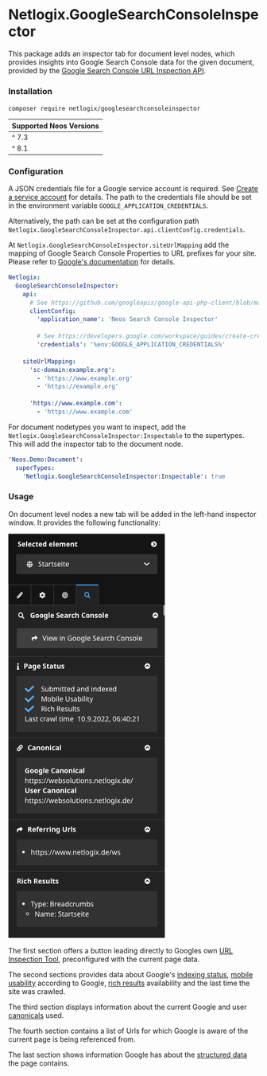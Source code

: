 # Netlogix.GoogleSearchConsoleInspector

This package adds an inspector tab for document level nodes, which provides insights into Google Search Console data for the given document, provided by the [Google Search Console URL Inspection API](https://developers.google.com/search/blog/2022/01/url-inspection-api).

### Installation

```shell
composer require netlogix/googlesearchconsoleinspector
```

| Supported Neos Versions |
|-------------------------|
| ^ 7.3                   |
| ^ 8.1                   |

### Configuration
A JSON credentials file for a Google service account is required. See [Create a service account](https://developers.google.com/workspace/guides/create-credentials?hl=en#create_a_service_account) for details.
The path to the credentials file should be set in the environment variable `GOOGLE_APPLICATION_CREDENTIALS`.

Alternatively, the path can be set at the configuration path `Netlogix.GoogleSearchConsoleInspector.api.clientConfig.credentials`.

At `Netlogix.GoogleSearchConsoleInspector.siteUrlMapping` add the mapping of Google Search Console Properties to URL prefixes for your site.
Please refer to [Google's documentation](https://developers.google.com/webmaster-tools/v1/urlInspection.index/inspect) for details.

```yaml
Netlogix:
  GoogleSearchConsoleInspector:
    api:
      # See https://github.com/googleapis/google-api-php-client/blob/main/src/Client.php#L112
      clientConfig:
        'application_name': 'Neos Search Console Inspector'

        # See https://developers.google.com/workspace/guides/create-credentials?hl=en#create_a_service_account
        'credentials': '%env:GOOGLE_APPLICATION_CREDENTIALS%'

    siteUrlMapping:
      'sc-domain:example.org':
        - 'https://www.example.org'
        - 'https://example.org'

      'https://www.example.com':
        - 'https://www.example.com'
```

For document nodetypes you want to inspect, add the `Netlogix.GoogleSearchConsoleInspector:Inspectable` to the supertypes. This will add the inspector tab to the document node.

```yaml
'Neos.Demo:Document':
  superTypes:
    'Netlogix.GoogleSearchConsoleInspector:Inspectable': true
```

### Usage

On document level nodes a new tab will be added in the left-hand inspector window. It provides the following functionality:

![Example Inspection View](./Documentation/Images/example.png)

The first section offers a button leading directly to Googles own [URL Inspection Tool](https://support.google.com/webmasters/answer/9012289), preconfigured with the current page data.

The second sections provides data about Google's [indexing status](https://support.google.com/webmasters/answer/9012289?hl=en#using_the_tool), [mobile usability](https://developers.google.com/search/mobile-sites/get-started) according to Google, [rich results]((https://developers.google.com/search/docs/appearance/structured-data/intro-structured-data)) availability and the last time the site was crawled.

The third section displays information about the current Google and user [canonicals](https://developers.google.com/search/docs/crawling-indexing/consolidate-duplicate-urls) used.

The fourth section contains a list of Urls for which Google is aware of the current page is being referenced from.

The last section shows information Google has about the [structured data](https://developers.google.com/search/docs/appearance/structured-data/intro-structured-data) the page contains.
